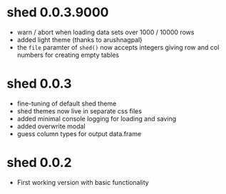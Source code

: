 # shed 0.0.3.9000

* warn / abort when loading data sets over 1000 / 10000 rows
* added light theme (thanks to arushnagpal)
* the `file` paramter of `shed()` now accepts integers giving row and col 
  numbers for creating empty tables


# shed 0.0.3

* fine-tuning of default shed theme
* shed themes now live in separate css files
* added minimal console logging for loading and saving
* added overwrite modal
* guess column types for output data.frame


# shed 0.0.2

* First working version with basic functionality
